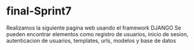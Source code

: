 # final-Sprint7

Realizamos la siguiente pagina web usando el framework DJANGO
Se pueden encontrar elementos como registro de usuarios, inicio de sesion, autenticacion de usuarios, templates, urls, modelos y base de datos

